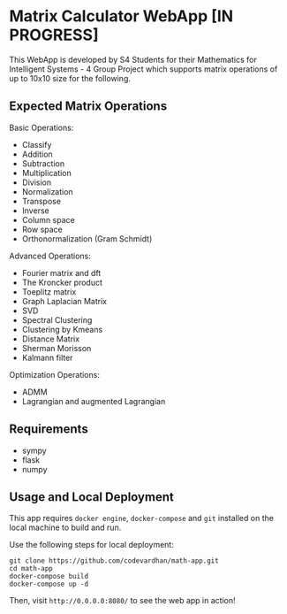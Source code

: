 # Matrix Calculator WebApp [IN PROGRESS]

This WebApp is developed by S4 Students for their Mathematics for Intelligent Systems - 4 Group Project which supports matrix operations of up to 10x10 size for the following. 

## Expected Matrix Operations

Basic Operations:
  + Classify
  + Addition
  + Subtraction
  + Multiplication
  + Division
  + Normalization
  + Transpose
  + Inverse
  + Column space
  + Row space
  + Orthonormalization (Gram Schmidt)
  
Advanced Operations:
  + Fourier matrix and dft
  + The Kroncker product
  + Toeplitz matrix
  + Graph Laplacian Matrix
  + SVD
  + Spectral Clustering
  + Clustering by Kmeans
  + Distance Matrix
  + Sherman Morisson
  + Kalmann filter
  
Optimization Operations: 
  + ADMM
  + Lagrangian and augmented Lagrangian

## Requirements
- sympy
- flask
- numpy

## Usage and Local Deployment
This app requires `docker engine`, `docker-compose` and `git` installed on the local machine to build and run. 

Use the following steps for local deployment: 
```
git clone https://github.com/codevardhan/math-app.git
cd math-app
docker-compose build
docker-compose up -d
```
Then, visit `http://0.0.0.0:8080/` to see the web app in action!
